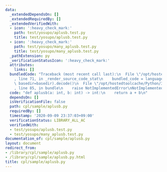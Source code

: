 ```yaml
---
data:
  _extendedDependsOn: []
  _extendedRequiredBy: []
  _extendedVerifiedWith:
  - icon: ':heavy_check_mark:'
    path: test/yosupo/aplusb.test.py
    title: test/yosupo/aplusb.test.py
  - icon: ':heavy_check_mark:'
    path: test/yosupo/many_aplusb.test.py
    title: test/yosupo/many_aplusb.test.py
  _pathExtension: py
  _verificationStatusIcon: ':heavy_check_mark:'
  attributes:
    links: []
  bundledCode: "Traceback (most recent call last):\n  File \"/opt/hostedtoolcache/Python/3.9.0/x64/lib/python3.9/site-packages/onlinejudge_verify/documentation/build.py\"\
    , line 71, in _render_source_code_stat\n    bundled_code = language.bundle(stat.path,\
    \ basedir=basedir).decode()\n  File \"/opt/hostedtoolcache/Python/3.9.0/x64/lib/python3.9/site-packages/onlinejudge_verify/languages/python.py\"\
    , line 85, in bundle\n    raise NotImplementedError\nNotImplementedError\n"
  code: "def aplusb(a: int, b: int) -> int:\n    return a + b\n"
  dependsOn: []
  isVerificationFile: false
  path: cpl/sample/aplusb.py
  requiredBy: []
  timestamp: '2020-09-09 23:37:03+09:00'
  verificationStatus: LIBRARY_ALL_AC
  verifiedWith:
  - test/yosupo/aplusb.test.py
  - test/yosupo/many_aplusb.test.py
documentation_of: cpl/sample/aplusb.py
layout: document
redirect_from:
- /library/cpl/sample/aplusb.py
- /library/cpl/sample/aplusb.py.html
title: cpl/sample/aplusb.py
---
```

